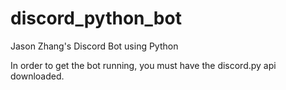 # discord_python_bot
Jason Zhang's Discord Bot using Python

In order to get the bot running, you must have the discord.py api downloaded.
